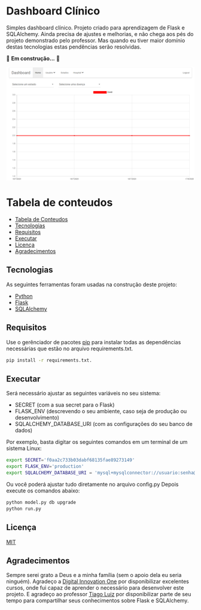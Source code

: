 # Dashboard Clínico
Simples dashboard clínico.
Projeto criado para aprendizagem de Flask e SQLAlchemy.
Ainda precisa de ajustes e melhorias, e não chega aos pés do projeto demonstrado pelo professor. Mas quando eu tiver maior domínio destas tecnologias estas pendências serão resolvidas.

🚧 **Em construção...** 🚧 

![Tela](https://github.com/alberto-minoru/flask_dashboard/blob/master/static/imgs/Tela.png)

Tabela de conteudos
=================
<!--ts-->
   * [Tabela de Conteudos](#tabela-de-conteudos)
   * [Tecnologias](#tecnologias)
   * [Requisitos](#requisitos)
   * [Executar](#executar)
   * [Licença](#licença)
   * [Agradecimentos](#agradecimentos)
<!--te-->

## Tecnologias

As seguintes ferramentas foram usadas na construção deste projeto:

- [Python](https://www.python.org/)
- [Flask](https://flask.palletsprojects.com/)
- [SQLAlchemy](https://www.sqlalchemy.org/)

## Requisitos

Use o gerênciador de pacotes [pip](https://pip.pypa.io/en/stable/) para instalar todas as dependências necessárias que estão no arquivo requirements.txt.

```bash
pip install -r requirements.txt.
```

## Executar
Será necessário ajustar as seguintes variáveis no seu sistema:
- SECRET (com a sua secret para o Flask)
- FLASK_ENV (descrevendo o seu ambiente, caso seja de produção ou desenvolvimento)
- SQLALCHEMY_DATABASE_URI (com as configurações do seu banco de dados)

Por exemplo, basta digitar os seguintes comandos em um terminal de um sistema Linux:
```bash
export SECRET='f0aa2c733b03dabf68135fae89273149'
export FLASK_ENV='production'
export SQLALCHEMY_DATABASE_URI = 'mysql+mysqlconnector://usuario:senha@127.0.0.1:3306/database'
```

Ou você poderá ajustar tudo diretamente no arquivo config.py
Depois execute os comandos abaixo:

```python
python model.py db upgrade
python run.py
```
## Licença
[MIT](https://choosealicense.com/licenses/mit/)

## Agradecimentos
Sempre serei grato a Deus e a minha família (sem o apoio dela eu seria ninguém).
Agradeço a [Digital Innovation One](https://digitalinnovation.one/) por disponibilizar excelentes cursos, onde fui capaz de aprender o necessário para desenvolver este projeto. E agradeço ao professor [Tiago Luiz](https://canaldoprof.com.br/) por disponibilizar parte de seu tempo para compartilhar seus conhecimentos sobre Flask e SQLAlchemy.